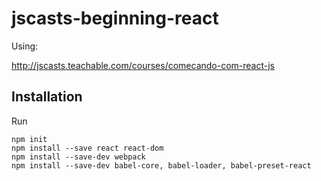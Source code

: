 # jscasts-beginning-react

Using:

http://jscasts.teachable.com/courses/comecando-com-react-js

Installation
------------

Run

```
npm init
npm install --save react react-dom
npm install --save-dev webpack
npm install --save-dev babel-core, babel-loader, babel-preset-react
```

